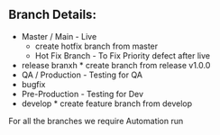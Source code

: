## Branch Details:
  * Master / Main - Live
    * create hotfix branch from master 
    * Hot Fix Branch - To Fix Priority defect after live
  * release branxh
        * create branch from release v1.0.0
  * QA / Production - Testing for QA
  * bugfix
  * Pre-Production - Testing for Dev
  * develop
        * create feature branch from develop


 For all the branches we require Automation run